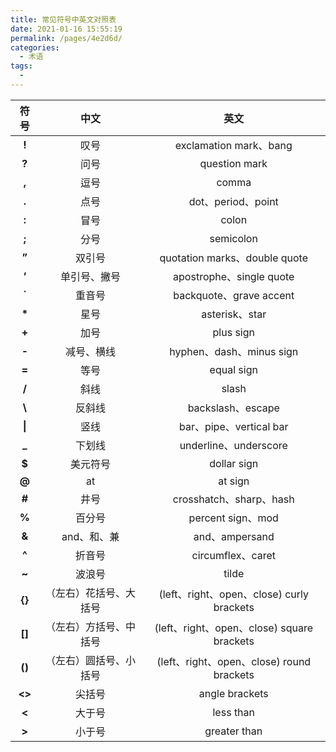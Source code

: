 ```yaml
---
title: 常见符号中英文对照表
date: 2021-01-16 15:55:19
permalink: /pages/4e2d6d/
categories: 
  - 术语
tags: 
  - 
---
```


|  符号  |          中文          |                    英文                    |
| :----: | :--------------------: | :----------------------------------------: |
| **!**  |          叹号          |           exclamation mark、bang           |
| **?**  |          问号          |               question mark                |
| **,**  |          逗号          |                   comma                    |
| **.**  |          点号          |             dot、period、point             |
| **:**  |          冒号          |                   colon                    |
| **;**  |          分号          |                 semicolon                  |
| **”**  |         双引号         |       quotation marks、double quote        |
| **‘**  |      单引号、撇号      |          apostrophe、single quote          |
| **\`** |         重音号         |          backquote、grave accent           |
| **\*** |          星号          |               asterisk、star               |
| **+**  |          加号          |                 plus sign                  |
| **-**  |       减号、横线       |          hyphen、dash、minus sign          |
| **=**  |          等号          |                 equal sign                 |
| **/**  |          斜线          |                   slash                    |
| **\\** |         反斜线         |             backslash、escape              |
| **\|** |          竖线          |          bar、pipe、vertical bar           |
| **\_** |         下划线         |           underline、underscore            |
| **\$** |        美元符号        |                dollar sign                 |
| **@**  |           at           |                  at sign                   |
| **#**  |          井号          |          crosshatch、sharp、hash           |
| **%**  |         百分号         |             percent sign、mod              |
| **&**  |      and、和、兼       |               and、ampersand               |
| **^**  |         折音号         |             circumflex、caret              |
| **~**  |         波浪号         |                   tilde                    |
| **{}** | （左右）花括号、大括号 | (left、right、open、close) curly brackets  |
| **[]** | （左右）方括号、中括号 | (left、right、open、close) square brackets |
| **()** | （左右）圆括号、小括号 | (left、right、open、close) round brackets  |
| **<>** |         尖括号         |               angle brackets               |
| **<**  |         大于号         |                 less than                  |
| **>**  |         小于号         |                greater than                |
